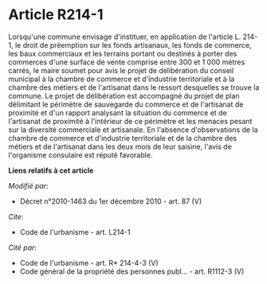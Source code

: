# Article R214-1

Lorsqu'une commune envisage d'instituer, en application de l'article L. 214-1, le droit de préemption sur les fonds
artisanaux, les fonds de commerce, les baux commerciaux et les terrains portant ou destinés à porter des commerces d'une
surface de vente comprise entre 300 et 1 000 mètres carrés, le maire soumet pour avis le projet de délibération du conseil
municipal à la      chambre de commerce et d'industrie territoriale et à la chambre des métiers et de l'artisanat dans le
ressort desquelles se trouve la commune. Le projet de délibération est accompagné du projet de plan délimitant le périmètre
de sauvegarde du commerce et de l'artisanat de proximité et d'un rapport analysant la situation du commerce et de l'artisanat
de proximité à l'intérieur de ce périmètre et les menaces pesant sur la diversité commerciale et artisanale. En l'absence
d'observations de la      chambre de commerce et d'industrie territoriale et de la chambre des métiers et de l'artisanat dans
les deux mois de leur saisine, l'avis de l'organisme consulaire est réputé favorable.

**Liens relatifs à cet article**

_Modifié par_:

  - Décret n°2010-1463 du 1er décembre 2010 - art. 87 (V)

_Cite_:

  - Code de l'urbanisme - art. L214-1

_Cité par_:

  - Code de l'urbanisme - art. R* 214-4-3 (V)
  - Code général de la propriété des personnes publ... - art. R1112-3 (V)
